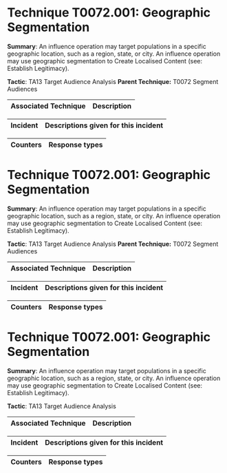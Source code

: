 # Technique T0072.001: Geographic Segmentation

**Summary**: An influence operation may target populations in a specific geographic location, such as a region, state, or city. An influence operation may use geographic segmentation to Create Localised Content (see: Establish Legitimacy).

**Tactic**: TA13 Target Audience Analysis **Parent Technique:** T0072 Segment Audiences


| Associated Technique | Description |
| --------- | ------------------------- |



| Incident | Descriptions given for this incident |
| -------- | -------------------- |



| Counters | Response types |
| -------- | -------------- |


# Technique T0072.001: Geographic Segmentation

**Summary**: An influence operation may target populations in a specific geographic location, such as a region, state, or city. An influence operation may use geographic segmentation to Create Localised Content (see: Establish Legitimacy).

**Tactic**: TA13 Target Audience Analysis **Parent Technique:** T0072 Segment Audiences


| Associated Technique | Description |
| --------- | ------------------------- |



| Incident | Descriptions given for this incident |
| -------- | -------------------- |



| Counters | Response types |
| -------- | -------------- |


# Technique T0072.001: Geographic Segmentation

**Summary**: An influence operation may target populations in a specific geographic location, such as a region, state, or city. An influence operation may use geographic segmentation to Create Localised Content (see: Establish Legitimacy).

**Tactic**: TA13 Target Audience Analysis


| Associated Technique | Description |
| --------- | ------------------------- |



| Incident | Descriptions given for this incident |
| -------- | -------------------- |



| Counters | Response types |
| -------- | -------------- |


